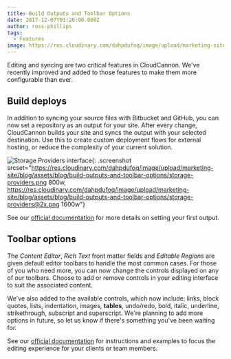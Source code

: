 ```yaml
---
title: Build Outputs and Toolbar Options
date: 2017-12-07T01:26:00.000Z
author: ross-phillips
tags:
  - Features
image: https://res.cloudinary.com/dahpdufoq/image/upload/marketing-site/blog/uploads/blog-blue-lego-pieces.jpg
---
```

Editing and syncing are two critical features in CloudCannon. We've recently improved and added to those features to make them more configurable than ever.

## Build deploys

In addition to syncing your source files with Bitbucket and GitHub, you can now set a repository as an output for your site. After every change, CloudCannon builds your site and syncs the output with your selected destination. Use this to create custom deployment flows for external hosting, or reduce the complexity of your current solution.

![Storage Providers interface](https://res.cloudinary.com/dahpdufoq/image/upload/marketing-site/blog/assets/blog/build-outputs-and-toolbar-options/storage-providers.png){: .screenshot srcset="https://res.cloudinary.com/dahpdufoq/image/upload/marketing-site/blog/assets/blog/build-outputs-and-toolbar-options/storage-providers.png 800w, https://res.cloudinary.com/dahpdufoq/image/upload/marketing-site/blog/assets/blog/build-outputs-and-toolbar-options/storage-providers@2x.png 1600w"}

See our [official documentation](https://cloudcannon.com/documentation/articles/output-a-built-site-from-cloudcannon-to-an-external-provider/) for more details on setting your first output.

## Toolbar options

The *Content Editor*, *Rich Text* front matter fields and *Editable Regions* are given default editor toolbars to handle the most common cases. For those of you who need more, you can now change the controls displayed on any of our toolbars. Choose to add or remove controls in your editing interface to suit the associated content.

We've also added to the available controls, which now include: links, block quotes, lists, indentation, images, **tables**, undo/redo, bold, italic, underline, strikethrough, subscript and superscript. We're planning to add more options in future, so let us know if there's something you've been waiting for.

See our [official documentation](https://docs.cloudcannon.com/editing/options/) for instructions and examples to focus the editing experience for your clients or team members.
